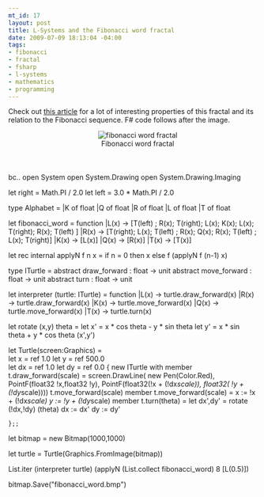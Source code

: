 ```yaml
--- 
mt_id: 17
layout: post
title: L-Systems and the Fibonacci word fractal
date: 2009-07-09 18:13:04 -04:00
tags:
- fibonacci
- fractal
- fsharp
- l-systems
- mathematics
- programming
---
```

Check out <a href="http://hal.archives-ouvertes.fr/docs/00/36/79/72/PDF/The_Fibonacci_word_fractal.pdf">this article</a> for a lot of interesting properties of this fractal and its relation to the Fibonacci sequence. F# code follows after the image.

<center><div style="margin: 0pt 0pt 20px 20px;" ><img alt="fibonacci word fractal" src="http://ademar.name/blog/fibonacci_word.GIF"  /> <br/> <center>Fibonacci word fractal</center></div></center>
<br/>

bc.. 
open System
open System.Drawing
open System.Drawing.Imaging

let right = Math.PI / 2.0
let left  = 3.0 * Math.PI / 2.0

type Alphabet = 
    |K of float
    |Q of float
    |R of float
    |L of float
    |T of float

let fibonacci_word = function
    |L(x) -> [T(left) ; R(x); T(right); L(x); K(x); L(x); T(right); R(x); T(left) ]
    |R(x) -> [T(right); L(x); T(left) ; R(x); Q(x); R(x); T(left) ; L(x); T(right)]
    |K(x) -> [L(x)]
    |Q(x) -> [R(x)]
    |T(x) -> [T(x)]
    
let rec internal applyN f n x = 
    if n = 0 then x else f (applyN f (n-1) x)
    
type ITurtle =
    abstract draw_forward : float -> unit
    abstract move_forward : float -> unit
    abstract turn         : float -> unit

let interpreter (turtle: ITurtle) = function 
    |L(x) -> turtle.draw_forward(x)
    |R(x) -> turtle.draw_forward(x)
    |K(x) -> turtle.move_forward(x)
    |Q(x) -> turtle.move_forward(x)
    |T(x) -> turtle.turn(x)

let rotate (x,y) theta = 
    let x' = x * cos theta - y * sin theta
    let y' = x * sin theta + y * cos theta
    (x',y')

let Turtle(screen:Graphics) =  
    let x = ref 1.0 
    let y = ref 500.0  
    let dx = ref 1.0 
    let dy = ref 0.0 
    { new ITurtle with 
        member t.draw_forward(scale) = screen.DrawLine( new Pen(Color.Red),
                                                PointF(float32 !x,float32  !y),
                                                PointF(float32(!x + (!dx*scale)), 
                                                       float32( !y + (!dy*scale))))
                                       t.move_forward(scale)
        member t.move_forward(scale) = x := !x + (!dx*scale)
                                       y := !y + (!dy*scale)
        member t.turn(theta)    = let dx',dy' = rotate (!dx,!dy) (theta)
                                  dx := dx'
                                  dy := dy'
        
    };;

let bitmap = new Bitmap(1000,1000)    

let turtle = Turtle(Graphics.FromImage(bitmap))

List.iter (interpreter turtle) (applyN (List.collect fibonacci_word) 8 [L(0.5)])

bitmap.Save("fibonacci_word.bmp")
 
